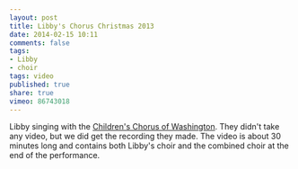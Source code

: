```yaml
---
layout: post
title: Libby's Chorus Christmas 2013
date: 2014-02-15 10:11
comments: false
tags:
- Libby
- choir
tags: video
published: true
share: true
vimeo: 86743018
---
```

Libby singing with the [Children's Chorus of Washington](http://www.childrenschorus.com). They didn't take any video, but we did get the recording they made. The video is about 30 minutes long and contains both Libby's choir and the combined choir at the end of the performance.
